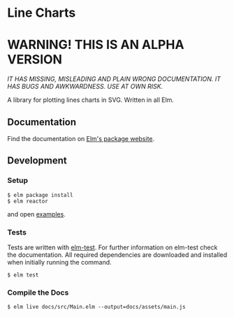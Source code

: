 # Line Charts


# WARNING! THIS IS AN ALPHA VERSION

*IT HAS MISSING, MISLEADING AND PLAIN WRONG DOCUMENTATION.*
*IT HAS BUGS AND AWKWARDNESS.*
*USE AT OWN RISK.*

A library for plotting lines charts in SVG. Written in all Elm.


## Documentation

Find the documentation on [Elm's package website](http://package.elm-lang.org/packages/terezka/line-charts/latest).

## Development

### Setup

```shell
$ elm package install
$ elm reactor
```

and open [examples](https://localhost:8000/examples).

### Tests

Tests are written with [elm-test](https://github.com/elm-community/elm-test).
For further information on elm-test check the documentation.
All required dependencies are downloaded and installed when initially running the command.

```shell
$ elm test
```

### Compile the Docs

```shell
$ elm live docs/src/Main.elm --output=docs/assets/main.js
```
